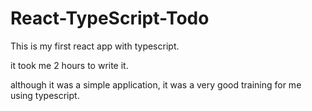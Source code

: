# React-TypeScript-Todo
This is my first react app with typescript.

it took me 2 hours to write it.

although it was a simple application, it was a very good training for me using typescript. 
